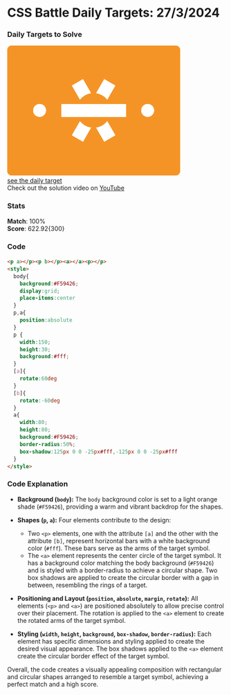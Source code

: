 # CSS Battle Daily Targets: 27/3/2024

### Daily Targets to Solve

![picture of daily target](./images/27.png)  
[see the daily target](https://cssbattle.dev/play/G5QYqp23Tz3ktgdEJQWX)  
Check out the solution video on [YouTube](https://www.youtube.com/watch?v=_eS9eNM90Yo)

### Stats

**Match**: 100%  
**Score**: 622.92{300}

### Code

```html
<p a></p><p b></p><a></a><p></p>
<style>
  body{
    background:#F59426;
    display:grid;
    place-items:center
  }
  p,a{
    position:absolute
  }
  p {
    width:150;
    height:30;
    background:#fff;
  }
  [a]{
    rotate:60deg
  }
  [b]{
    rotate:-60deg
  }
  a{
    width:80;
    height:80;
    background:#F59426;
    border-radius:50%;
    box-shadow:125px 0 0 -25px#fff,-125px 0 0 -25px#fff
  }
</style>
```

### Code Explanation

- **Background (`body`):** The `body` background color is set to a light orange shade (`#F59426`), providing a warm and vibrant backdrop for the shapes.

- **Shapes (`p`, `a`):** Four elements contribute to the design:
  - Two `<p>` elements, one with the attribute `[a]` and the other with the attribute `[b]`, represent horizontal bars with a white background color (`#fff`). These bars serve as the arms of the target symbol.
  - The `<a>` element represents the center circle of the target symbol. It has a background color matching the body background (`#F59426`) and is styled with a border-radius to achieve a circular shape. Two box shadows are applied to create the circular border with a gap in between, resembling the rings of a target.

- **Positioning and Layout (`position`, `absolute`, `margin`, `rotate`):** All elements (`<p>` and `<a>`) are positioned absolutely to allow precise control over their placement. The rotation is applied to the `<a>` element to create the rotated arms of the target symbol.

- **Styling (`width`, `height`, `background`, `box-shadow`, `border-radius`):** Each element has specific dimensions and styling applied to create the desired visual appearance. The box shadows applied to the `<a>` element create the circular border effect of the target symbol.

Overall, the code creates a visually appealing composition with rectangular and circular shapes arranged to resemble a target symbol, achieving a perfect match and a high score.